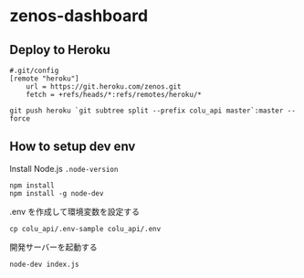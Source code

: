 # zenos-dashboard

## Deploy to Heroku

```
#.git/config
[remote "heroku"]
	url = https://git.heroku.com/zenos.git
	fetch = +refs/heads/*:refs/remotes/heroku/*
```

```
git push heroku `git subtree split --prefix colu_api master`:master --force
```

## How to setup dev env

Install Node.js `.node-version`

```
npm install
npm install -g node-dev
```

.env を作成して環境変数を設定する

```
cp colu_api/.env-sample colu_api/.env
```

開発サーバーを起動する

```
node-dev index.js
```
